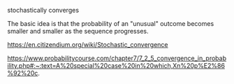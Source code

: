 stochastically converges

The basic idea is that the probability of an "unusual" outcome becomes smaller and smaller as the sequence progresses.

https://en.citizendium.org/wiki/Stochastic_convergence

https://www.probabilitycourse.com/chapter7/7_2_5_convergence_in_probability.php#:~:text=A%20special%20case%20in%20which,Xn%20p%E2%86%92%20c.
